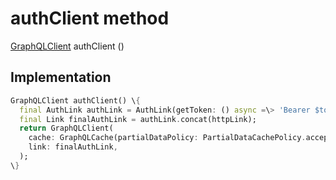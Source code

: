


# authClient method








[GraphQLClient](https:pub.dev/documentation/graphql/5.2.0-beta.4/graphql/GraphQLClient-class.html) authClient
()








## Implementation

```dart
GraphQLClient authClient() \{
  final AuthLink authLink = AuthLink(getToken: () async =\> 'Bearer $token');
  final Link finalAuthLink = authLink.concat(httpLink);
  return GraphQLClient(
    cache: GraphQLCache(partialDataPolicy: PartialDataCachePolicy.accept),
    link: finalAuthLink,
  );
\}
```







